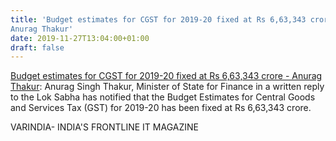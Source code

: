 ```yaml
---
title: 'Budget estimates for CGST for 2019-20 fixed at Rs 6,63,343 crore -
Anurag Thakur'
date: 2019-11-27T13:04:00+01:00
draft: false
---
```


[Budget estimates for CGST for 2019-20 fixed at Rs 6,63,343 crore - Anurag Thakur](https://varindia.com/news/budget-estimates-for-cgst-for-201920-fixed-at-rs-663343-crore--anurag-thakur#.Xd5mLdjEWoU.blogger): Anurag Singh Thakur, Minister of State for Finance in a written reply to the Lok Sabha has notified that the Budget Estimates for Central Goods and Services Tax (GST) for 2019-20 has been fixed at Rs 6,63,343 crore.  
  
VARINDIA- INDIA'S FRONTLINE IT MAGAZINE